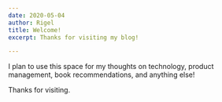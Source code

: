 ```yaml
---
date: 2020-05-04
author: Rigel
title: Welcome!
excerpt: Thanks for visiting my blog!

---
```

I plan to use this space for my thoughts on technology, product management, book recommendations, and anything else!

Thanks for visiting.